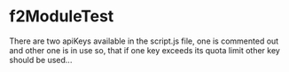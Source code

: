 # f2ModuleTest
There are two apiKeys available in the script.js file, one is commented out and other one is in use so, that if one key exceeds its quota limit other key should be used...
